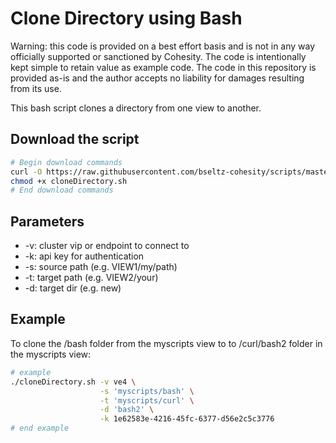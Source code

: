 # Clone Directory using Bash

Warning: this code is provided on a best effort basis and is not in any way officially supported or sanctioned by Cohesity. The code is intentionally kept simple to retain value as example code. The code in this repository is provided as-is and the author accepts no liability for damages resulting from its use.

This bash script clones a directory from one view to another.

## Download the script

```bash
# Begin download commands
curl -O https://raw.githubusercontent.com/bseltz-cohesity/scripts/master/bash/cloneDirectory/cloneDirectory.sh
chmod +x cloneDirectory.sh
# End download commands
```

## Parameters

* -v: cluster vip or endpoint to connect to
* -k: api key for authentication
* -s: source path (e.g. VIEW1/my/path)
* -t: target path (e.g. VIEW2/your)
* -d: target dir (e.g. new)

## Example

To clone the /bash folder from the myscripts view to to /curl/bash2 folder in the myscripts view:

```bash
# example
./cloneDirectory.sh -v ve4 \
                    -s 'myscripts/bash' \
                    -t 'myscripts/curl' \
                    -d 'bash2' \
                    -k 1e62583e-4216-45fc-6377-d56e2c5c3776
# end example
```
